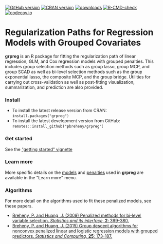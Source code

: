 <!-- badges: start -->
[![GitHub version](https://img.shields.io/endpoint?url=https://raw.githubusercontent.com/pbreheny/grpreg/master/.version.json&style=flat&logo=github)](https://github.com/pbreheny/grpreg)
[![CRAN version](https://img.shields.io/cran/v/grpreg?logo=R)](https://cran.r-project.org/package=grpreg)
[![downloads](https://cranlogs.r-pkg.org/badges/grpreg)](https://cran.r-project.org/package=grpreg)
[![R-CMD-check](https://github.com/pbreheny/grpreg/workflows/R-CMD-check/badge.svg)](https://github.com/pbreheny/grpreg/actions)
[![codecov.io](https://codecov.io/github/pbreheny/grpreg/coverage.svg?branch=master)](https://app.codecov.io/gh/pbreheny/grpreg)
<!-- badges: end -->

# Regularization Paths for Regression Models with Grouped Covariates

**grpreg** is an R package for fitting the regularization path of linear regression, GLM, and Cox regression models with grouped penalties.  This includes group selection methods such as group lasso, group MCP, and group SCAD as well as bi-level selection methods such as the group exponential lasso, the composite MCP, and the group bridge.  Utilities for carrying out cross-validation as well as post-fitting visualization, summarization, and prediction are also provided.

### Install

* To install the latest release version from CRAN: `install.packages("grpreg")`
* To install the latest development version from GitHub: `remotes::install_github("pbreheny/grpreg")`

### Get started

See the ["getting started" vignette](https://pbreheny.github.io/grpreg/articles/getting-started.html)

### Learn more

More specific details on the [models](http://pbreheny.github.io/grpreg/articles/web/models.html) and [penalties](http://pbreheny.github.io/grpreg/articles/web/penalties.html) used in **grpreg** are available in the "Learn more" menu.

### Algorithms

For more detail on the algorithms used to fit these penalized models, see these papers.

* [Breheny, P. and Huang, J. (2009) Penalized methods for bi-level variable selection.  *Statistics and its interface*, **2**: 369-380.](https://myweb.uiowa.edu/pbreheny/pdf/Breheny2009.pdf)
* [Breheny, P. and Huang, J. (2015) Group descent algorithms for nonconvex penalized linear and logistic regression models with grouped predictors. *Statistics and Computing*, **25**: 173-187.](https://dx.doi.org/10.1007/s11222-013-9424-2)

